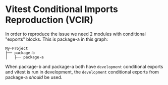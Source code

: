 # Vitest Conditional Imports Reproduction (VCIR)

In order to reproduce the issue we need 2 modules with conditional "exports" blocks. This is package-a in this graph:

```
My-Project
├── package-b
│   ├── package-a
```

When package-b and package-a both have `development` conditional exports and vitest is run in development, the `development` conditional exports from package-a *should* be used.
